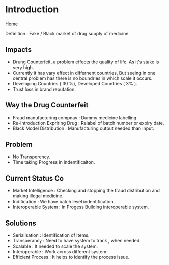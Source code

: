# Introduction

[Home](/README.md)

Definition : Fake / Black market of drug supply of medicine.

## Impacts

- Drung Counterfeit, a problem effects the quality of life. As it's stake is very high.
- Currently it has vary effect in differnent countries, But seeing in one central problem has there is no boundries in which scale it occurs.
- Developing Countries ( 30 %), Developed Countries ( 3% ).
- Trust loss in brand reputation.

## Way the Drug Counterfeit

- Fraud manufacturing compnay : Dummy medicine labelling.
- Re-Introduction Expriring Drug : Relabel of batch number or expiry date.
- Black Model Distribution : Manufacturing output needed than input.

## Problem

- No Transperency.
- Time taking Progress in indentificaiton.

## Current Status Co

- Market Intelligence : Checking and stopping the fraud distribution and making illegal medicine.
- Indification :  We have batch level indentification.
- Interoperable System : In Progess Building interoperable system.

## Solutions

- Serialisation : Identification of Items.
- Transperancy  : Need to have system to track , when needed.
- Scalable      : It needed to scale the system.
- Interoperable : Work across different system. 
- Efficient Process : It helps to identify the process issue.
